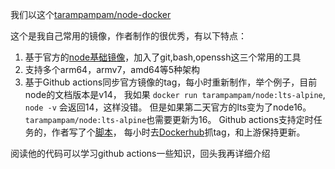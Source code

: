 我们以这个[tarampampam/node-docker](https://github.com/tarampampam/node-docker)

这个是我自己常用的镜像，作者制作的很优秀，有以下特点：

1. 基于官方的[node基础镜像](https://hub.docker.com/_/node?tab=tags)，加入了git,bash,openssh这三个常用的工具
2. 支持多个arm64，armv7，amd64等5种架构
3. 基于Github actions同步官方镜像的tag，每小时重新制作，举个例子，目前node的文档版本是v14，
我如果 `docker run tarampampam/node:lts-alpine`, `node -v` 会返回14，这样没错。
但是如果第二天官方的lts变为了node16。`tarampampam/node:lts-alpine`也需要更新为16。
Github actions支持定时任务的，作者写了个[脚本](https://github.com/tarampampam/node-docker/blob/master/.github/scripts/utils.js)，
每小时去[Dockerhub](https://hub.docker.com/_/node?tab=tags)抓tag，和上游保持更新。

阅读他的代码可以学习github actions一些知识，回头我再详细介绍

